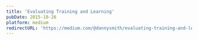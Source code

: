```yaml
---
title: 'Evaluating Training and Learning'
pubDate: 2015-10-26
platform: medium
redirectURL: 'https://medium.com/@dannysmith/evaluating-training-and-learning-a19ff80a9eac'
---
```

